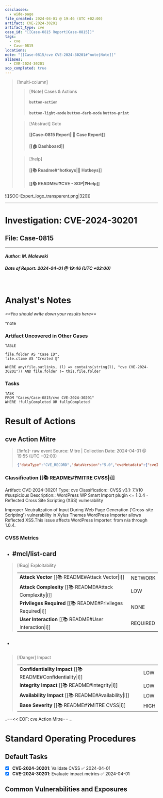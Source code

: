 ```yaml
---
cssclasses:
  - wide-page
file_created: 2024-04-01 @ 19:46 (UTC +02:00)
artifact: CVE-2024-30201
artifact_type: cve
case_id: "[[Case-0815 Report|Case-0815]]"
tags:
  - cve
  - Case-0815
locations: 
note: "[[Case-0815/cve CVE-2024-30201#^note|Note]]"
aliases:
  - CVE-2024-30201
sop_completed: true
---
```


<div id="Frame">

> [!multi-column]
>
>> [!Note] Cases & Actions
>> #### `button-action`
>> #### `button-light-mode`  `button-dark-mode` `button-print`
>
>> [!Abstract] Goto
>> #### [[Case-0815 Report| 📑 Case Report]] 
>> #### [[🏠 Dashboard]]
>
>> [!help]
>> #### [[📚 Readme#^hotkeys\|🔑 Hotkeys]]
>> #### [[📚 README#❓CVE - SOP|❓Help]]

</div>

![[SOC-Expert_logo_transparent.png|320]]

---

#  Investigation: CVE-2024-30201

## File: Case-0815

---
##### Author:  M. Malewski

##### Date of Report: 2024-04-01 @ 19:46 (UTC +02:00)

<br>

# Analyst's Notes

_==You should write down your results here==_

^note

### Artifact Uncovered in Other Cases

```dataview
TABLE 

file.folder AS "Case ID",
file.ctime AS "Created @"

WHERE any(file.outlinks, (l) => contains(string(l), "cve CVE-2024-30201")) AND file.folder != this.file.folder
```

### Tasks

```dataview
TASK
FROM "Cases/Case-0815/cve CVE-2024-30201"
WHERE !fullyCompleted OR fullyCompleted
```

# Result of Actions

## cve Action Mitre

>[!info]- raw event
>Source: Mitre | Collection Date: 2024-04-01 @ 19:55 (UTC +02:00)
> 
> ```json
> {"dataType":"CVE_RECORD","dataVersion":"5.0","cveMetadata":{"cveId":"CVE-2024-30201","assignerOrgId":"21595511-bba5-4825-b968-b78d1f9984a3","state":"PUBLISHED","assignerShortName":"Patchstack","dateReserved":"2024-03-25T11:51:29.720Z","datePublished":"2024-03-27T06:13:32.689Z","dateUpdated":"2024-03-27T06:13:32.689Z"},"containers":{"cna":{"affected":[{"collectionURL":"https://wordpress.org/plugins","defaultStatus":"unaffected","packageName":"wp-smart-import","product":"WordPress Importer","vendor":"Xylus Themes","versions":[{"changes":[{"at":"1.0.5","status":"unaffected"}],"lessThanOrEqual":"1.0.4","status":"affected","version":"n/a","versionType":"custom"}]}],"credits":[{"lang":"en","type":"finder","user":"00000000-0000-4000-9000-000000000000","value":"Dimas Maulana (Patchstack Alliance)"}],"descriptions":[{"lang":"en","supportingMedia":[{"base64":false,"type":"text/html","value":"Improper Neutralization of Input During Web Page Generation ('Cross-site Scripting') vulnerability in Xylus Themes WordPress Importer allows Reflected XSS.<p>This issue affects WordPress Importer: from n/a through 1.0.4.</p>"}],"value":"Improper Neutralization of Input During Web Page Generation ('Cross-site Scripting') vulnerability in Xylus Themes WordPress Importer allows Reflected XSS.This issue affects WordPress Importer: from n/a through 1.0.4.\n\n"}],"impacts":[{"capecId":"CAPEC-591","descriptions":[{"lang":"en","value":"CAPEC-591 Reflected XSS"}]}],"metrics":[{"cvssV3_1":{"attackComplexity":"LOW","attackVector":"NETWORK","availabilityImpact":"LOW","baseScore":7.1,"baseSeverity":"HIGH","confidentialityImpact":"LOW","integrityImpact":"LOW","privilegesRequired":"NONE","scope":"CHANGED","userInteraction":"REQUIRED","vectorString":"CVSS:3.1/AV:N/AC:L/PR:N/UI:R/S:C/C:L/I:L/A:L","version":"3.1"},"format":"CVSS","scenarios":[{"lang":"en","value":"GENERAL"}]}],"problemTypes":[{"descriptions":[{"cweId":"CWE-79","description":"CWE-79 Improper Neutralization of Input During Web Page Generation ('Cross-site Scripting')","lang":"en","type":"CWE"}]}],"providerMetadata":{"orgId":"21595511-bba5-4825-b968-b78d1f9984a3","shortName":"Patchstack","dateUpdated":"2024-03-27T06:13:32.689Z"},"references":[{"tags":["vdb-entry"],"url":"https://patchstack.com/database/vulnerability/wp-smart-import/wordpress-wp-smart-import-plugin-1-0-4-reflected-cross-site-scripting-xss-vulnerability?_s_id=cve"}],"solutions":[{"lang":"en","supportingMedia":[{"base64":false,"type":"text/html","value":"Update to 1.0.5 or a higher version."}],"value":"Update to 1.0.5 or a higher version."}],"source":{"discovery":"EXTERNAL"},"title":"WordPress WP Smart Import plugin <= 1.0.4 - Reflected Cross Site Scripting (XSS) vulnerability","x_generator":{"engine":"Vulnogram 0.1.0-dev"}}}} 
> ```

### Classification [[📚 README#❓MITRE CVSS|ℹ️]]

Artifact: CVE-2024-30201
Type: cve
Classification:: CVSS v3.1: 7.1/10 #suspicious 
Description:: WordPress WP Smart Import plugin <= 1.0.4 - Reflected Cross Site Scripting (XSS) vulnerability

Improper Neutralization of Input During Web Page Generation ('Cross-site Scripting') vulnerability in Xylus Themes WordPress Importer allows Reflected XSS.This issue affects WordPress Importer: from n/a through 1.0.4.

### CVSS Metrics 

-  ##  #mcl/list-card
>[!Bug] Exploitability 
>
> | | |
> |---|---|
> | **Attack Vector** [[📚 README#Attack Vector\|i]] | NETWORK |
> | **Attack Complexity** [[📚 README#Attack Complexity\|i]] | LOW |
> | **Privileges Required**  [[📚 README#Privileges Required\|i]] | NONE |
> | **User Interaction** [[📚 README#User Interaction\|i]] | REQUIRED |

-  ##
>[!Danger] Impact 
>
>| | |
>|---|---|
>| **Confidentiality Impact** [[📚 README#Confidentiality\|i]] | LOW |
>| **Integrity Impact** [[📚 README#Integrity\|i]] | LOW |
>| **Availability Impact** [[📚 README#Availability\|i]] | LOW |
>| **Base Severity** [[📚 README#❓MITRE CVSS\|i]] | HIGH |


_==<< EOF:  cve Action Mitre== _

<div id="Frame">

# Standard Operating Procedures

## Default Tasks

- [x] **CVE-2024-30201**:  Validate CVSS ✅ 2024-04-01
- [x] **CVE-2024-30201**:  Evaluate impact metrics ✅ 2024-04-01

## Common Vulnerabilities and Exposures


</div>
